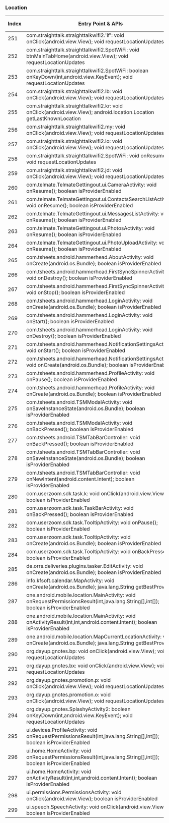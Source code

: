 ### Location
| Index | Entry Point & APIs | Screen shot | Resource id | Label |
| ------------- | ------------- | ------------- |-------------|-------------|
| 251 | com.straighttalk.straighttalkwifi2.'if': void onClick(android.view.View); void requestLocationUpdates | ![](C:\Users\hfu\Documents\COSMOS\output\py\Play_win8\Productivity\com.straighttalk.straighttalkwifi2\com.straighttalk.straighttalkwifi2.SpotWiFi.png) |  | |
| 252 | com.straighttalk.straighttalkwifi2.SpotWiFi: void btnMainTabHome(android.view.View); void requestLocationUpdates | ![](C:\Users\hfu\Documents\COSMOS\output\py\Play_win8\Productivity\com.straighttalk.straighttalkwifi2\com.straighttalk.straighttalkwifi2.SpotWiFi.png) |  | |
| 253 | com.straighttalk.straighttalkwifi2.SpotWiFi: boolean onKeyDown(int,android.view.KeyEvent); void requestLocationUpdates | ![](C:\Users\hfu\Documents\COSMOS\output\py\Play_win8\Productivity\com.straighttalk.straighttalkwifi2\com.straighttalk.straighttalkwifi2.SpotWiFi.png) |  | |
| 254 | com.straighttalk.straighttalkwifi2.lb: void onClick(android.view.View); void requestLocationUpdates | ![](C:\Users\hfu\Documents\COSMOS\output\py\Play_win8\Productivity\com.straighttalk.straighttalkwifi2\com.straighttalk.straighttalkwifi2.SpotWiFi.png) |  | |
| 255 | com.straighttalk.straighttalkwifi2.kr: void onClick(android.view.View); android.location.Location getLastKnownLocation | ![](C:\Users\hfu\Documents\COSMOS\output\py\Play_win8\Productivity\com.straighttalk.straighttalkwifi2\com.straighttalk.straighttalkwifi2.SpotWiFi.png) | {'2131165417': <sensitive_component.SensitiveComponent.SensitiveView object at 0x091D1750>} | |
| 256 | com.straighttalk.straighttalkwifi2.my: void onClick(android.view.View); void requestLocationUpdates | ![](C:\Users\hfu\Documents\COSMOS\output\py\Play_win8\Productivity\com.straighttalk.straighttalkwifi2\com.straighttalk.straighttalkwifi2.SpotWiFi.png) |  | |
| 257 | com.straighttalk.straighttalkwifi2.io: void onClick(android.view.View); void requestLocationUpdates | ![](C:\Users\hfu\Documents\COSMOS\output\py\Play_win8\Productivity\com.straighttalk.straighttalkwifi2\com.straighttalk.straighttalkwifi2.SpotWiFi.png) |  | |
| 258 | com.straighttalk.straighttalkwifi2.SpotWiFi: void onResume(); void requestLocationUpdates | ![](C:\Users\hfu\Documents\COSMOS\output\py\Play_win8\Productivity\com.straighttalk.straighttalkwifi2\com.straighttalk.straighttalkwifi2.SpotWiFi.png) |  | |
| 259 | com.straighttalk.straighttalkwifi2.jd: void onClick(android.view.View); void requestLocationUpdates | ![](C:\Users\hfu\Documents\COSMOS\output\py\Play_win8\Productivity\com.straighttalk.straighttalkwifi2\com.straighttalk.straighttalkwifi2.SpotWiFi.png) |  | |
| 260 | com.telmate.TelmateGettingout.ui.CameraActivity: void onResume(); boolean isProviderEnabled | ![](C:\Users\hfu\Documents\COSMOS\output\py\Play_win8\Productivity\com.telmate.TelmateGettingout\com.telmate.TelmateGettingout.ui.CameraActivity.png) |  | |
| 261 | com.telmate.TelmateGettingout.ui.ContactsSearchListActivity: void onResume(); boolean isProviderEnabled | ![](C:\Users\hfu\Documents\COSMOS\output\py\Play_win8\Productivity\com.telmate.TelmateGettingout\com.telmate.TelmateGettingout.ui.ContactsSearchListActivity.png) |  | |
| 262 | com.telmate.TelmateGettingout.ui.MessagesListActivity: void onResume(); boolean isProviderEnabled | ![](C:\Users\hfu\Documents\COSMOS\output\py\Play_win8\Productivity\com.telmate.TelmateGettingout\com.telmate.TelmateGettingout.ui.MessagesListActivity.png) |  | |
| 263 | com.telmate.TelmateGettingout.ui.PhotosActivity: void onResume(); boolean isProviderEnabled | ![](C:\Users\hfu\Documents\COSMOS\output\py\Play_win8\Productivity\com.telmate.TelmateGettingout\com.telmate.TelmateGettingout.ui.PhotosActivity.png) |  | |
| 264 | com.telmate.TelmateGettingout.ui.PhotoUploadActivity: void onResume(); boolean isProviderEnabled | ![](C:\Users\hfu\Documents\COSMOS\output\py\Play_win8\Productivity\com.telmate.TelmateGettingout\com.telmate.TelmateGettingout.ui.PhotoUploadActivity.png) |  | |
| 265 | com.tsheets.android.hammerhead.AboutActivity: void onCreate(android.os.Bundle); boolean isProviderEnabled | ![](C:\Users\hfu\Documents\COSMOS\output\py\Play_win8\Productivity\com.tsheets.android.hammerhead\com.tsheets.android.hammerhead.AboutActivity.png) |  | |
| 266 | com.tsheets.android.hammerhead.FirstSyncSpinnerActivity: void onDestroy(); boolean isProviderEnabled | ![](C:\Users\hfu\Documents\COSMOS\output\py\Play_win8\Productivity\com.tsheets.android.hammerhead\com.tsheets.android.hammerhead.FirstSyncSpinnerActivity.png) |  | |
| 267 | com.tsheets.android.hammerhead.FirstSyncSpinnerActivity: void onStop(); boolean isProviderEnabled | ![](C:\Users\hfu\Documents\COSMOS\output\py\Play_win8\Productivity\com.tsheets.android.hammerhead\com.tsheets.android.hammerhead.FirstSyncSpinnerActivity.png) |  | |
| 268 | com.tsheets.android.hammerhead.LoginActivity: void onCreate(android.os.Bundle); boolean isProviderEnabled | ![](C:\Users\hfu\Documents\COSMOS\output\py\Play_win8\Productivity\com.tsheets.android.hammerhead\com.tsheets.android.hammerhead.LoginActivity.png) |  | |
| 269 | com.tsheets.android.hammerhead.LoginActivity: void onStart(); boolean isProviderEnabled | ![](C:\Users\hfu\Documents\COSMOS\output\py\Play_win8\Productivity\com.tsheets.android.hammerhead\com.tsheets.android.hammerhead.LoginActivity.png) |  | |
| 270 | com.tsheets.android.hammerhead.LoginActivity: void onDestroy(); boolean isProviderEnabled | ![](C:\Users\hfu\Documents\COSMOS\output\py\Play_win8\Productivity\com.tsheets.android.hammerhead\com.tsheets.android.hammerhead.LoginActivity.png) |  | |
| 271 | com.tsheets.android.hammerhead.NotificationSettingsActivity: void onStart(); boolean isProviderEnabled | ![](C:\Users\hfu\Documents\COSMOS\output\py\Play_win8\Productivity\com.tsheets.android.hammerhead\com.tsheets.android.hammerhead.NotificationSettingsActivity.png) |  | |
| 272 | com.tsheets.android.hammerhead.NotificationSettingsActivity: void onCreate(android.os.Bundle); boolean isProviderEnabled | ![](C:\Users\hfu\Documents\COSMOS\output\py\Play_win8\Productivity\com.tsheets.android.hammerhead\com.tsheets.android.hammerhead.NotificationSettingsActivity.png) |  | |
| 273 | com.tsheets.android.hammerhead.ProfileActivity: void onPause(); boolean isProviderEnabled | ![](C:\Users\hfu\Documents\COSMOS\output\py\Play_win8\Productivity\com.tsheets.android.hammerhead\com.tsheets.android.hammerhead.ProfileActivity.png) |  | |
| 274 | com.tsheets.android.hammerhead.ProfileActivity: void onCreate(android.os.Bundle); boolean isProviderEnabled | ![](C:\Users\hfu\Documents\COSMOS\output\py\Play_win8\Productivity\com.tsheets.android.hammerhead\com.tsheets.android.hammerhead.ProfileActivity.png) |  | |
| 275 | com.tsheets.android.TSMModalActivity: void onSaveInstanceState(android.os.Bundle); boolean isProviderEnabled | ![](C:\Users\hfu\Documents\COSMOS\output\py\Play_win8\Productivity\com.tsheets.android.hammerhead\com.tsheets.android.TSMModalActivity.png) |  | |
| 276 | com.tsheets.android.TSMModalActivity: void onBackPressed(); boolean isProviderEnabled | ![](C:\Users\hfu\Documents\COSMOS\output\py\Play_win8\Productivity\com.tsheets.android.hammerhead\com.tsheets.android.TSMModalActivity.png) |  | |
| 277 | com.tsheets.android.TSMTabBarController: void onBackPressed(); boolean isProviderEnabled | ![](C:\Users\hfu\Documents\COSMOS\output\py\Play_win8\Productivity\com.tsheets.android.hammerhead\com.tsheets.android.TSMTabBarController.png) |  | |
| 278 | com.tsheets.android.TSMTabBarController: void onSaveInstanceState(android.os.Bundle); boolean isProviderEnabled | ![](C:\Users\hfu\Documents\COSMOS\output\py\Play_win8\Productivity\com.tsheets.android.hammerhead\com.tsheets.android.TSMTabBarController.png) |  | |
| 279 | com.tsheets.android.TSMTabBarController: void onNewIntent(android.content.Intent); boolean isProviderEnabled | ![](C:\Users\hfu\Documents\COSMOS\output\py\Play_win8\Productivity\com.tsheets.android.hammerhead\com.tsheets.android.TSMTabBarController.png) |  | |
| 280 | com.userzoom.sdk.task.k: void onClick(android.view.View); boolean isProviderEnabled | ![](C:\Users\hfu\Documents\COSMOS\output\py\Play_win8\Productivity\com.tsheets.android.hammerhead\com.userzoom.sdk.task.TaskBarActivity.png) |  | |
| 281 | com.userzoom.sdk.task.TaskBarActivity: void onBackPressed(); boolean isProviderEnabled | ![](C:\Users\hfu\Documents\COSMOS\output\py\Play_win8\Productivity\com.tsheets.android.hammerhead\com.userzoom.sdk.task.TaskBarActivity.png) |  | |
| 282 | com.userzoom.sdk.task.TooltipActivity: void onPause(); boolean isProviderEnabled | ![](C:\Users\hfu\Documents\COSMOS\output\py\Play_win8\Productivity\com.tsheets.android.hammerhead\com.userzoom.sdk.task.TooltipActivity.png) |  | |
| 283 | com.userzoom.sdk.task.TooltipActivity: void onCreate(android.os.Bundle); boolean isProviderEnabled | ![](C:\Users\hfu\Documents\COSMOS\output\py\Play_win8\Productivity\com.tsheets.android.hammerhead\com.userzoom.sdk.task.TooltipActivity.png) |  | |
| 284 | com.userzoom.sdk.task.TooltipActivity: void onBackPressed(); boolean isProviderEnabled | ![](C:\Users\hfu\Documents\COSMOS\output\py\Play_win8\Productivity\com.tsheets.android.hammerhead\com.userzoom.sdk.task.TooltipActivity.png) |  | |
| 285 | de.orrs.deliveries.plugins.tasker.EditActivity: void onCreate(android.os.Bundle); boolean isProviderEnabled | ![](C:\Users\hfu\Documents\COSMOS\output\py\Play_win8\Productivity\de.orrs.deliveries\de.orrs.deliveries.plugins.tasker.EditActivity.png) |  | |
| 286 | info.kfsoft.calendar.MapActivity: void onCreate(android.os.Bundle); java.lang.String getBestProvider | ![](C:\Users\hfu\Documents\COSMOS\output\py\Play_win8\Productivity\info.kfsoft.calendar\info.kfsoft.calendar.MapActivity.png) |  | |
| 287 | one.android.mobile.location.MainActivity: void onRequestPermissionsResult(int,java.lang.String[],int[]); boolean isProviderEnabled | ![](C:\Users\hfu\Documents\COSMOS\output\py\Play_win8\Productivity\one.android.mobile.location\one.android.mobile.location.MainActivity.png) |  | |
| 288 | one.android.mobile.location.MainActivity: void onActivityResult(int,int,android.content.Intent); boolean isProviderEnabled | ![](C:\Users\hfu\Documents\COSMOS\output\py\Play_win8\Productivity\one.android.mobile.location\one.android.mobile.location.MainActivity.png) |  | |
| 289 | one.android.mobile.location.MapCurrentLocationActivity: void onCreate(android.os.Bundle); java.lang.String getBestProvider | ![](C:\Users\hfu\Documents\COSMOS\output\py\Play_win8\Productivity\one.android.mobile.location\one.android.mobile.location.MapCurrentLocationActivity.png) |  | |
| 290 | org.dayup.gnotes.bp: void onClick(android.view.View); void requestLocationUpdates | ![](C:\Users\hfu\Documents\COSMOS\output\py\Play_win8\Productivity\org.dayup.gnotes\org.dayup.gnotes.GNotesPreferences.png) |  | |
| 291 | org.dayup.gnotes.bx: void onClick(android.view.View); void requestLocationUpdates | ![](C:\Users\hfu\Documents\COSMOS\output\py\Play_win8\Productivity\org.dayup.gnotes\org.dayup.gnotes.GNotesPreferencesSubAccountInfo.png) |  | |
| 292 | org.dayup.gnotes.promotion.p: void onClick(android.view.View); void requestLocationUpdates | ![](C:\Users\hfu\Documents\COSMOS\output\py\Play_win8\Productivity\org.dayup.gnotes\org.dayup.gnotes.promotion.PromotionAppStoreActivity.png) |  | |
| 293 | org.dayup.gnotes.promotion.o: void onClick(android.view.View); void requestLocationUpdates | ![](C:\Users\hfu\Documents\COSMOS\output\py\Play_win8\Productivity\org.dayup.gnotes\org.dayup.gnotes.promotion.PromotionAppStoreActivity.png) |  | |
| 294 | org.dayup.gnotes.SplashyActivity2: boolean onKeyDown(int,android.view.KeyEvent); void requestLocationUpdates | ![](C:\Users\hfu\Documents\COSMOS\output\py\Play_win8\Productivity\org.dayup.gnotes\org.dayup.gnotes.SplashyActivity2.png) |  | |
| 295 | ui.devices.ProfileActivity: void onRequestPermissionsResult(int,java.lang.String[],int[]); boolean isProviderEnabled | ![](C:\Users\hfu\Documents\COSMOS\output\py\Play_win8\Productivity\robj.readit.tomefree\ui.devices.ProfileActivity.png) |  | |
| 296 | ui.home.HomeActivity: void onRequestPermissionsResult(int,java.lang.String[],int[]); boolean isProviderEnabled | ![](C:\Users\hfu\Documents\COSMOS\output\py\Play_win8\Productivity\robj.readit.tomefree\ui.home.HomeActivity.png) |  | |
| 297 | ui.home.HomeActivity: void onActivityResult(int,int,android.content.Intent); boolean isProviderEnabled | ![](C:\Users\hfu\Documents\COSMOS\output\py\Play_win8\Productivity\robj.readit.tomefree\ui.home.HomeActivity.png) |  | |
| 298 | ui.permissions.PermissionsActivity: void onClick(android.view.View); boolean isProviderEnabled | ![](C:\Users\hfu\Documents\COSMOS\output\py\Play_win8\Productivity\robj.readit.tomefree\ui.permissions.PermissionsActivity.png) |  | |
| 299 | ui.speech.SpeechActivity: void onClick(android.view.View); boolean isProviderEnabled | ![](C:\Users\hfu\Documents\COSMOS\output\py\Play_win8\Productivity\robj.readit.tomefree\ui.speech.SpeechActivity.png) |  | |
